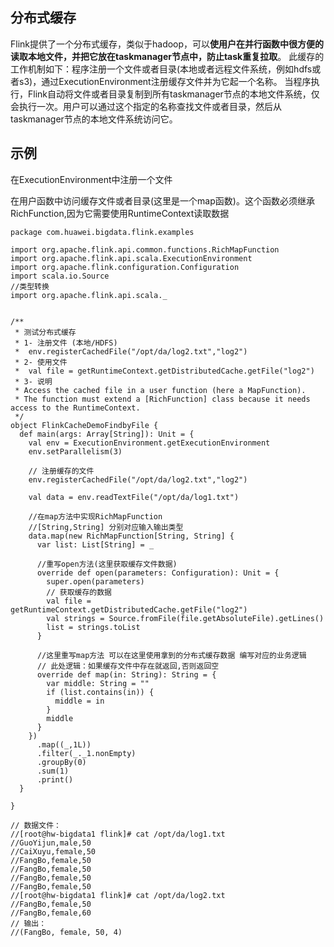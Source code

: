 
## 分布式缓存

Flink提供了一个分布式缓存，类似于hadoop，可以**使用户在并行函数中很方便的读取本地文件，并把它放在taskmanager节点中，防止task重复拉取**。
此缓存的工作机制如下：程序注册一个文件或者目录(本地或者远程文件系统，例如hdfs或者s3)，通过ExecutionEnvironment注册缓存文件并为它起一个名称。
当程序执行，Flink自动将文件或者目录复制到所有taskmanager节点的本地文件系统，仅会执行一次。用户可以通过这个指定的名称查找文件或者目录，然后从taskmanager节点的本地文件系统访问它。


## 示例

在ExecutionEnvironment中注册一个文件

在用户函数中访问缓存文件或者目录(这里是一个map函数)。这个函数必须继承RichFunction,因为它需要使用RuntimeContext读取数据

```
package com.huawei.bigdata.flink.examples

import org.apache.flink.api.common.functions.RichMapFunction
import org.apache.flink.api.scala.ExecutionEnvironment
import org.apache.flink.configuration.Configuration
import scala.io.Source
//类型转换
import org.apache.flink.api.scala._


/**
 * 测试分布式缓存
 * 1- 注册文件 (本地/HDFS)
 *  env.registerCachedFile("/opt/da/log2.txt","log2")
 * 2- 使用文件
 *  val file = getRuntimeContext.getDistributedCache.getFile("log2")
 * 3- 说明
 * Access the cached file in a user function (here a MapFunction).
 * The function must extend a [RichFunction] class because it needs access to the RuntimeContext.
 */
object FlinkCacheDemoFindbyFile {
  def main(args: Array[String]): Unit = {
    val env = ExecutionEnvironment.getExecutionEnvironment
    env.setParallelism(3)

    // 注册缓存的文件
    env.registerCachedFile("/opt/da/log2.txt","log2")

    val data = env.readTextFile("/opt/da/log1.txt")

    //在map方法中实现RichMapFunction
    //[String,String] 分别对应输入输出类型
    data.map(new RichMapFunction[String, String] {
      var list: List[String] = _

      //重写open方法(这里获取缓存文件数据)
      override def open(parameters: Configuration): Unit = {
        super.open(parameters)
        // 获取缓存的数据
        val file = getRuntimeContext.getDistributedCache.getFile("log2")
        val strings = Source.fromFile(file.getAbsoluteFile).getLines()
        list = strings.toList
      }

      //这里重写map方法 可以在这里使用拿到的分布式缓存数据 编写对应的业务逻辑
      // 此处逻辑：如果缓存文件中存在就返回,否则返回空
      override def map(in: String): String = {
        var middle: String = ""
        if (list.contains(in)) {
          middle = in
        }
        middle
      }
    })
      .map((_,1L))
      .filter(_._1.nonEmpty)
      .groupBy(0)
      .sum(1)
      .print()
  }

}

// 数据文件：
//[root@hw-bigdata1 flink]# cat /opt/da/log1.txt
//GuoYijun,male,50
//CaiXuyu,female,50
//FangBo,female,50
//FangBo,female,50
//FangBo,female,50
//FangBo,female,50
//[root@hw-bigdata1 flink]# cat /opt/da/log2.txt
//FangBo,female,50
//FangBo,female,60
// 输出：
//(FangBo, female, 50, 4)

```


